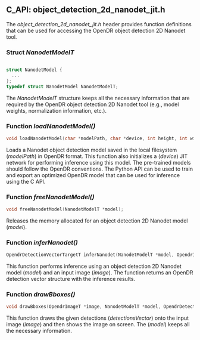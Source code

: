 ## C_API: object_detection_2d_nanodet_jit.h


The *object_detection_2d_nanodet_jit.h* header provides function definitions that can be used for accessing the OpenDR object detection 2D Nanodet tool.

### Struct *NanodetModelT*
```C

struct NanodetModel {
  ...
};
typedef struct NanodetModel NanodetModelT;
```
The *NanodetModelT* structure keeps all the necessary information that are required by the OpenDR object detection 2D Nanodet tool (e.g., model weights, normalization information, etc.).


### Function *loadNanodetModel()*
```C
void loadNanodetModel(char *modelPath, char *device, int height, int width, float scoreThreshold, NanodetModelT *model);
```
Loads a Nanodet object detection model saved in the local filesystem (*modelPath*) in OpenDR format.
This function also initializes a (*device*) JIT network for performing inference using this model.
The pre-trained models should follow the OpenDR conventions.
The Python API can be used to train and export an optimized OpenDR model that can be used for inference using the C API.

### Function *freeNanodetModel()*
```C
void freeNanodetModel(NanodetModelT *model);
```
Releases the memory allocated for an object detection 2D Nanodet model (*model*).


### Function *inferNanodet()*
```C
OpendrDetectionVectorTargetT inferNanodet(NanodetModelT *model, OpendrImageT *image);
```
This function performs inference using an object detection 2D Nanodet model (*model*) and an input image (*image*).
The function returns an OpenDR detection vector structure with the inference results.


### Function *drawBboxes()*
```C
void drawBboxes(OpendrImageT *image, NanodetModelT *model, OpendrDetectionVectorTargetT *detectionsVector);
```
This function draws the given detections (*detectionsVector*) onto the input image (*image*) and then shows the image on screen.
The (*model*) keeps all the necessary information.

